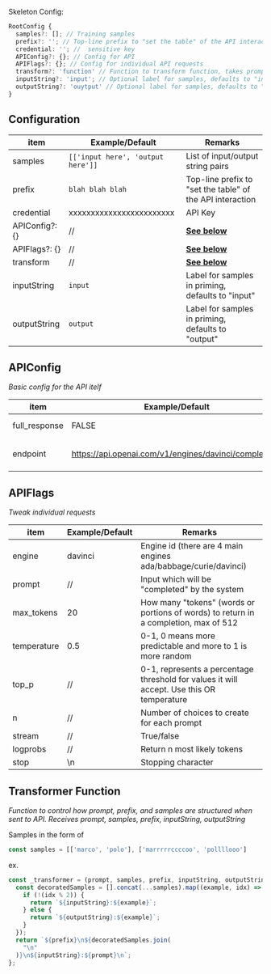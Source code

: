 Skeleton Config:

```ts
RootConfig {
  samples?: []; // Training samples
  prefix?: ''; // Top-line prefix to "set the table" of the API interaction
  credential: ''; //  sensitive key
  APIConfig?: {}; // Config for API
  APIFlags?: {}; // Config for individual API requests
  transform?: 'function' // Function to transform function, takes prompt, samples, prefix, inputString, outputStrjng)
  inputString?: 'input'; // Optional label for samples, defaults to "input"
  outputString?: 'ouytput' // Optional label for samples, defaults to "output"
}
```

## Configuration

| item           | Example/Default                   | Remarks                                                   |
| -------------- | --------------------------------- | --------------------------------------------------------- |
| samples        | `[['input here', 'output here']]` | List of input/output string pairs                         |
| prefix         | `blah blah blah`                  | Top-line prefix to "set the table" of the API interaction |
| credential     | xxxxxxxxxxxxxxxxxxxxxxxx          | API Key                                                   |
| APIConfig?: {} | //                                | **[See below](#apiconfig)**                               |
| APIFlags?: {}  | //                                | **[See below](#apiflags)**                                |
| transform      | //                                | **[See below](#transformer-function)**                    |
| inputString    | `input`                           | Label for samples in priming, defaults to "input"         |
| outputString   | `output`                          | Label for samples in priming, defaults to "output"        |

## APIConfig

_Basic config for the API itelf_

| item          | Example/Default                                       | Remarks                                                                                                        |
| ------------- | ----------------------------------------------------- | -------------------------------------------------------------------------------------------------------------- |
| full_response | FALSE                                                 | Flag whether or not completion should return full api response, pr just the text with the output token removed |
| endpoint      | https://api.openai.com/v1/engines/davinci/completions | Defaults to https://api.openai.com/v1/engines/davinci/completions)\* Endpoint                                  |

## APIFlags

_Tweak individual requests_

| item        | Example/Default | Remarks                                                                                   |
| ----------- | --------------- | ----------------------------------------------------------------------------------------- |
| engine      | davinci         | Engine id (there are 4 main engines ada/babbage/curie/davinci)                            |
| prompt      | //              | Input which will be "completed" by the system                                             |
| max_tokens  | 20              | How many "tokens" (words or portions of words) to return in a completion, max of 512      |
| temperature | 0.5             | 0-1, 0 means more predictable and more to 1 is more random                                |
| top_p       | //              | 0-1, represents a percentage threshold for values it will accept. Use this OR temperature |
| n           | //              | Number of choices to create for each prompt                                               |
| stream      | //              | True/false                                                                                |
| logprobs    | //              | Return n most likely tokens                                                               |
| stop        | \n              | Stopping character                                                                        |

## Transformer Function

_Function to control how prompt, prefix, and samples are structured when sent to API. Receives prompt, samples, prefix, inputString, outputString_

Samples in the form of

```ts
const samples = [['marco', 'polo'], ['marrrrrccccoo', 'pollllooo']
```

ex.

```ts
const _transformer = (prompt, samples, prefix, inputString, outputString) => {
  const decoratedSamples = [].concat(...samples).map((example, idx) => {
    if (!(idx % 2)) {
      return `${inputString}:${example}`;
    } else {
      return `${outputString}:${example}`;
    }
  });
  return `${prefix}\n${decoratedSamples.join(
    "\n"
  )}\n${inputString}:${prompt}\n`;
};
```
